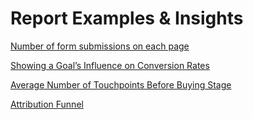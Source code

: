 # Report Examples & Insights

[Number of form submissions on each page](Report%20Examples%20&%20Insights%208131354553624d32ba4be93f6ba1128a/Number%20of%20form%20submissions%20on%20each%20page%201602b3af7ee54914997174d7a908e0ec.md)

[Showing a Goal’s Influence on Conversion Rates ](Report%20Examples%20&%20Insights%208131354553624d32ba4be93f6ba1128a/Showing%20a%20Goal%E2%80%99s%20Influence%20on%20Conversion%20Rates%20f45ae813333b49a380564d2eca8b6b88.md)

[Average Number of Touchpoints Before Buying Stage](Report%20Examples%20&%20Insights%208131354553624d32ba4be93f6ba1128a/Average%20Number%20of%20Touchpoints%20Before%20Buying%20Stage%20909bf9216daa4d5e88e23b34ac711d13.md)

[Attribution Funnel](Report%20Examples%20&%20Insights%208131354553624d32ba4be93f6ba1128a/Attribution%20Funnel%20f3d2c393624646388089e2cfc4022845.md)